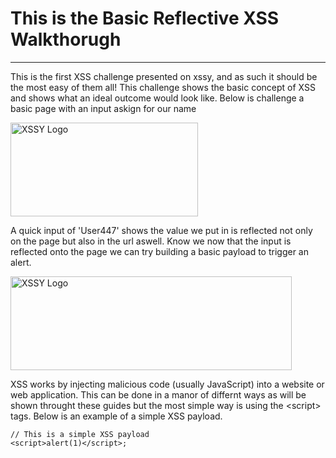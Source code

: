 <h1> This is the Basic Reflective XSS Walkthorugh </h1>
<hr>

<p>This is the first XSS challenge presented on xssy, and as such it should be the most easy of them all! This challenge shows the basic concept of XSS and shows what an ideal outcome would look like. Below is challenge a basic page with an input askign for our name</p>

<div style="text-align: left;">
  <img src="https://raw.githubusercontent.com/Hpanton447/CyberBlog/89fc110165cc5825a0d3cca5094faf75f12f22f9/XSSy/images/basicReflectiveXSS/image1.png" alt="XSSY Logo" width="300" height="150">
</div>

<p> A quick input of 'User447' shows the value we put in is reflected not only on the page but also in the url aswell. Know we now that the input is reflected onto the page we can try building a basic payload to trigger an alert. </p>
  
 <div style="text-align: left;">
  <img src="https://raw.githubusercontent.com/Hpanton447/CyberBlog/refs/heads/main/XSSy/images/basicReflectiveXSS/image2.png" alt="XSSY Logo" width="450" height="150">
</div> 
  
<p> XSS works by injecting malicious code (usually JavaScript) into a website or web application. This can be done in a manor of differnt ways as will be shown throught these guides but the most simple way is using the &lt;script&gt; tags. Below is an example of a simple XSS payload. </p>

<pre><code>// This is a simple XSS payload 
&lt;script&gt;alert(1)&lt;/script&gt;;</code></pre>
